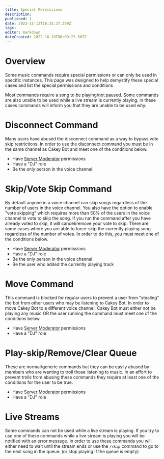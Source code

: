 ```yaml
---
title: Special Permissions
description: 
published: 1
date: 2023-11-12T16:35:37.299Z
tags: 
editor: markdown
dateCreated: 2022-10-18T08:09:25.507Z
---
```


# Overview

Some music commands require special permissions or can only be used in specific instances. This page was designed to help demystify these special cases and list the special permissions and conditions

Most commands require a song to be playing/not paused. Some commands are also unable to be used while a live stream is currently playing. In these cases commands will inform you that they are unable to be used why.

# Disconnect Command

Many users have abused the disconnect command as a way to bypass vote skip restrictions. In order to use the disconnect command you must be in the same channel as Cakey Bot and meet one of the conditions below.

* Have [Server Moderator](https://cakey.bot/faq.html) permissions
* Have a "DJ" role
* Be the only person in the voice channel

# Skip/Vote Skip Command

By default anyone in a voice channel can skip songs regardless of the number of users in the voice channel. You also have the option to enable "vote skipping" which requires more than 50% of the users in the voice channel to vote to skip the song. If you run the command after you have already voted to skip, it will cancel/remove your vote to skip. There are some cases where you are able to force-skip the currently playing song regardless of the number of votes. In order to do this, you must meet one of the conditions below.

* Have [Server Moderator](https://cakey.bot/faq.html) permissions
* Have a "DJ" role
* Be the only person in the voice channel
* Be the user who added the currently playing track

# Move Command

This command is blocked for regular users to prevent a user from "stealing" the bot from other users who may be listening to Cakey Bot. In order to move Cakey Bot to a different voice channel, Cakey Bot must either not be playing any music OR the user running the command must meet one of the conditions below.

* Have [Server Moderator](https://cakey.bot/faq.html) permissions
* Have a "DJ" role

# Play-skip/Remove/Clear Queue

These are normal/generic commands but they can be easily abused by members who are wanting to troll those listening to music. In an effort to prevent trolls from abusing these commands they require at least one of the conditions for the user to be true.

* Have [Server Moderator](https://cakey.bot/faq.html) permissions
* Have a "DJ" role

# Live Streams

Some commands can not be used while a live stream is playing. If you try to use one of these commands while a live stream is playing you will be notified with an error message. In order to use these commands you will either need to wait until the stream ends or use the `/skip` command to go to the next song in the queue. (or stop playing if the queue is empty)